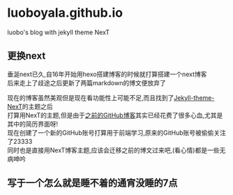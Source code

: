 # luoboyala.github.io

luobo's blog with jekyll theme NexT

## 更换next

垂涎next已久,自16年开始用hexo搭建博客的时候就打算搭建一个next博客  
后来走上了歧途之后更新了两篇markdown的博文便放弃了  

现在的博客虽然美观但是现在看功能性上可能不足,而且找到了[Jekyll-theme-NexT](https://github.com/Simpleyyt/jekyll-theme-next)的主题之后  
打算用NexT的主题,但是由于[之前的GitHub博客](https://obsession707.github.io/)其实已经花费了很多心血,尤其是其中的简历界面呀!  
现在创建了一个新的GitHub账号打算用于前端学习,原来的GitHub账号被偷偷关注了23333  
同时也是直接用NexT博客主题,应该会迁移之前的博文过来吧,(看心情)都是一些无病呻吟  

## 写于一个怎么就是睡不着的通宵没睡的7点


